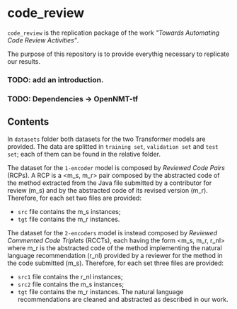 # code_review

`code_review` is the replication package of the work *"Towards Automating Code Review Activities"*.

The purpose of this repository is to provide everythig necessary to replicate our results.

### TODO: add an introduction.

### TODO: Dependencies -> OpenNMT-tf

## Contents

In `datasets` folder both datasets for the two Transformer models are provided. The data are splitted in `training set`, `validation set` and `test set`; each of them can be found in the relative folder.

The dataset for the `1-encoder` model is composed by *Reviewed Code Pairs* (RCPs). A RCP is a <m_s, m_r> pair composed by the abstracted code of the method extracted from the Java file submitted by a contributor for review (m_s) and by the abstracted code of its revised version (m_r). Therefore, for each set two files are provided: 
  - `src` file contains the m_s instances; 
  - `tgt` file contains the m_r instances.
  
The dataset for the `2-encoders` model is instead composed by *Reviewed Commented Code Triplets* (RCCTs), each having the form  <m_s, m_r, r_nl> where m_r is the abstracted code of the method implementing the natural language recommendation (r_nl) provided by a reviewer for the method in the code submitted (m_s). Therefore, for each set three files are provided:
  - `src1` file contains the r_nl instances;
  - `src2` file contains the m_s instances;
  - `tgt` file contains the m_r instances.
The natural language recommendations are cleaned and abstracted as described in our work.
  


